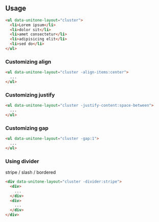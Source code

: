 ## Usage

```html
<ul data-unitone-layout="cluster">
  <li>Lorem ipsum</li>
  <li>dolor sit</li>
  <li>amet consectetur</li>
  <li>adipisicing elit</li>
  <li>sed do</li>
</ul>
```

### Customizing align

```html
<ul data-unitone-layout="cluster -align-items:center">
  ...
</ul>
```

### Customizing justify

```html
<ul data-unitone-layout="cluster -justify-content:space-between">
  ...
</ul>
```

### Customizing gap

```html
<ul data-unitone-layout="cluster -gap:1">
  ...
</ul>
```

### Using divider

stripe / slash / bordered

```html
<div data-unitone-layout="cluster -divider:stripe">
  <div>
    ...
  </div>
  <div>
    ...
  </div>
</div>
```
